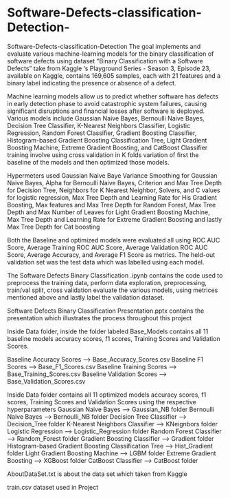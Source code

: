 # Software-Defects-classification-Detection-

Software-Defects-classification-Detection
The goal implements and evaluate various machine-learning models for the binary classification of software defects using dataset "Binary Classification with a Software Defects” take from Kaggle ‘s Playground Series - Season 3, Episode 23, available on Kaggle, contains 169,605 samples, each with 21 features and a binary label indicating the presence or absence of a defect.

Machine learning models allow us to predict whether software has defects in early detection phase to avoid catastrophic system failures, causing significant disruptions and financial losses after software is deployed.
Various models include Gaussian Naive Bayes, Bernoulli Naive Bayes, Decision Tree Classifier, K-Nearest Neighbors Classifier, Logistic Regression, Random Forest Classifier, Gradient Boosting Classifier, Histogram-based Gradient Boosting Classification Tree, Light Gradient Boosting Machine, Extreme Gradient Boosting, and CatBoost Classifier training involve using cross validation in K folds variation of first the baseline of the models and then optimized those models.

Hypermeters used Gaussian Naive Baye Variance Smoothing for Gaussian Naive Bayes, Alpha for  Bernoulli Naive Bayes, Criterion and Max Tree Depth for Decision Tree, Neighbors for K Nearest Neighbor, Solvers, and C values for logistic regression, Max Tree Depth and Learning Rate for His Gradient Boosting, Max features and Max Tree Depth for Random Forest, Max Tree Depth and Max Number of Leaves for Light Gradient Boosting Machine, Max Tree Depth and Learning Rate for Extreme Gradient Boosting and lastly Max Tree Depth for Cat boosting

 Both the Baseline and optimized models were evaluated all using ROC AUC Score, Average Training ROC AUC Score, Average Validation ROC AUC Score, Average Accuracy, and Average F1 Score as metrics. The held-out validation set was the test data which was labelled using each model.
 
The Software Defects Binary Classification .ipynb contains the code used to preprocess the training data, perform data exploration, preprocessing, train/val split, cross validation evaluate the various models, using metrices mentioned above and lastly label the validation dataset.

Software Defects Binary Classification Presentation.pptx contains the presentation which illustrates the process throughout this project

Inside Data folder, inside the folder labeled Base_Models contains all 11 baseline models accuracy scores, f1 scores, Training Scores and Validation Scores.

Baseline Accuracy Scores --> Base_Accuracy_Scores.csv
Baseline F1 Scores --> Base_F1_Scores.csv
Baseline Training Scores --> Base_Training_Scores.csv
Baseline Validation Scores -->  Base_Validation_Scores.csv

Inside Data folder contains all 11 optimized models accuracy scores, f1 scores, Training Scores and Validation Scores using the respective hyperparameters
Gaussian Naive Bayes -->  Gaussian_NB folder 
Bernoulli Naive Bayes --> Bernoulli_NB folder
Decision Tree Classifier --> Decision_Tree  folder
K-Nearest Neighbors Classifier --> KNeignbors folder
Logistic Regression --> Logistic_Regression folder
Random Forest Classifier --> Random_Forest folder
Gradient Boosting Classifier -->  Gradient folder
Histogram-based Gradient Boosting Classification Tree --> Hist_Gradient folder
Light Gradient Boosting Machine --> LGBM folder
Extreme Gradient Boosting -->  XGBoost folder
CatBoost Classifier --> CatBoost folder

AboutDataSet.txt  is about the data set which taken from Kaggle 

train.csv  dataset used in Project 

